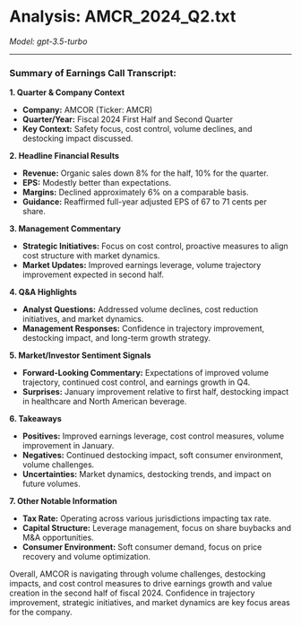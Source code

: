# Analysis: AMCR_2024_Q2.txt

*Model: gpt-3.5-turbo*

---

### Summary of Earnings Call Transcript:

**1. Quarter & Company Context**
- **Company:** AMCOR (Ticker: AMCR)
- **Quarter/Year:** Fiscal 2024 First Half and Second Quarter
- **Key Context:** Safety focus, cost control, volume declines, and destocking impact discussed.

**2. Headline Financial Results**
- **Revenue:** Organic sales down 8% for the half, 10% for the quarter.
- **EPS:** Modestly better than expectations.
- **Margins:** Declined approximately 6% on a comparable basis.
- **Guidance:** Reaffirmed full-year adjusted EPS of 67 to 71 cents per share.

**3. Management Commentary**
- **Strategic Initiatives:** Focus on cost control, proactive measures to align cost structure with market dynamics.
- **Market Updates:** Improved earnings leverage, volume trajectory improvement expected in second half.

**4. Q&A Highlights**
- **Analyst Questions:** Addressed volume declines, cost reduction initiatives, and market dynamics.
- **Management Responses:** Confidence in trajectory improvement, destocking impact, and long-term growth strategy.

**5. Market/Investor Sentiment Signals**
- **Forward-Looking Commentary:** Expectations of improved volume trajectory, continued cost control, and earnings growth in Q4.
- **Surprises:** January improvement relative to first half, destocking impact in healthcare and North American beverage.

**6. Takeaways**
- **Positives:** Improved earnings leverage, cost control measures, volume improvement in January.
- **Negatives:** Continued destocking impact, soft consumer environment, volume challenges.
- **Uncertainties:** Market dynamics, destocking trends, and impact on future volumes.

**7. Other Notable Information**
- **Tax Rate:** Operating across various jurisdictions impacting tax rate.
- **Capital Structure:** Leverage management, focus on share buybacks and M&A opportunities.
- **Consumer Environment:** Soft consumer demand, focus on price recovery and volume optimization.

Overall, AMCOR is navigating through volume challenges, destocking impacts, and cost control measures to drive earnings growth and value creation in the second half of fiscal 2024. Confidence in trajectory improvement, strategic initiatives, and market dynamics are key focus areas for the company.